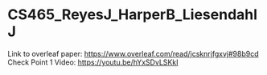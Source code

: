# CS465_ReyesJ_HarperB_LiesendahlJ

Link to overleaf paper: https://www.overleaf.com/read/jcsknrjfgxvj#98b9cd
Check Point 1 Video: https://youtu.be/hYxSDvLSKkI
